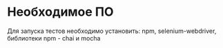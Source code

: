 # Необходимое ПО
Для запуска тестов необходимо установить: npm, selenium-webdriver, библиотеки npm - chai и mocha
